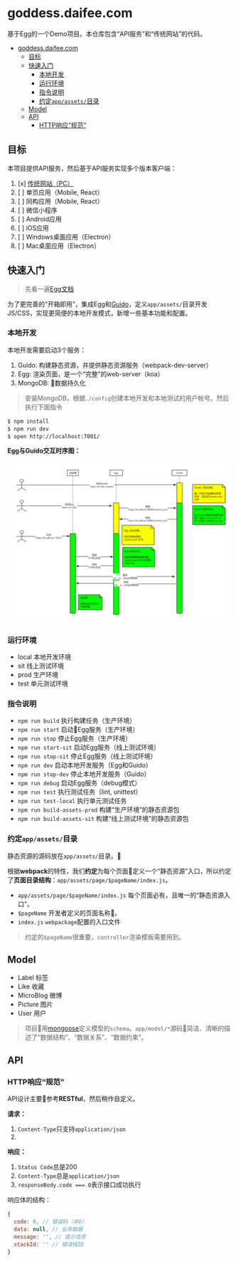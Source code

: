 # goddess.daifee.com

基于Egg的一个Demo项目。本仓库包含“API服务”和“传统网站”的代码。


- [goddess.daifee.com](#goddessdaifeecom)
  - [目标](#%E7%9B%AE%E6%A0%87)
  - [快速入门](#%E5%BF%AB%E9%80%9F%E5%85%A5%E9%97%A8)
    - [本地开发](#%E6%9C%AC%E5%9C%B0%E5%BC%80%E5%8F%91)
    - [运行环境](#%E8%BF%90%E8%A1%8C%E7%8E%AF%E5%A2%83)
    - [指令说明](#%E6%8C%87%E4%BB%A4%E8%AF%B4%E6%98%8E)
    - [约定`app/assets/`目录](#%E7%BA%A6%E5%AE%9Aappassets%E7%9B%AE%E5%BD%95)
  - [Model](#model)
  - [API](#api)
    - [HTTP响应“规范”](#http%E5%93%8D%E5%BA%94%E8%A7%84%E8%8C%83)

## 目标

本项目提供API服务，然后基于API服务实现多个版本客户端：

1. [x] [传统网站（PC）](https://goddess.daifee.com/recommended/)
2. [ ] 单页应用（Mobile, React）
3. [ ] 同构应用（Mobile, React）
4. [ ] 微信小程序
5. [ ] Android应用
6. [ ] iOS应用
7. [ ] Windows桌面应用（Electron）
8. [ ] Mac桌面应用（Electron）


## 快速入门

> 先看一遍[Egg文档](https://eggjs.org/zh-cn/intro/)

为了更完善的“开箱即用”，集成Egg和[Guido](https://github.com/zuzucheFE/guido/)，定义`app/assets/`目录开发 JS/CSS，实现更简便的本地开发模式，新增一些基本功能和配置。


### 本地开发

本地开发需要启动3个服务：

1. Guido: 构建静态资源，并提供静态资源服务（webpack-dev-server）
2. Egg: 渲染页面，是一个“完整”的web-server（koa）
3. MongoDB: 数据持久化

> 安装MongoDB，根据`./config`创建本地开发和本地测试的用户帐号。然后执行下面指令
```bash
$ npm install
$ npm run dev
$ open http://localhost:7001/
```

**Egg与Guido交互时序图：**

![本地开发时序图](./docs/Egg&Guido本地开发原理.jpg)


### 运行环境

- local 本地开发环境
- sit 线上测试环境
- prod 生产环境
- test 单元测试环境


### 指令说明

- `npm run build` 执行构建任务（生产环境）
- `npm run start` 启动Egg服务（生产环境）
- `npm run stop` 停止Egg服务（生产环境）
- `npm run start-sit` 启动Egg服务（线上测试环境）
- `npm run stop-sit` 停止Egg服务（线上测试环境）
- `npm run dev` 启动本地开发服务（Egg和Guido）
- `npm run stop-dev`  停止本地开发服务（Guido）
- `npm run debug` 启动Egg服务（debug模式）
- `npm run test` 执行测试任务（lint, unittest）
- `npm run test-local` 执行单元测试任务
- `npm run build-assets-prod` 构建“生产环境”的静态资源包
- `npm run build-assets-sit` 构建“线上测试环境”的静态资源包


### 约定`app/assets/`目录

静态资源的源码放在`app/assets/`目录。

根据**webpack**的特性，我们**约定**为每个页面定义一个“静态资源”入口，所以约定了**页面目录结构**：`app/assets/page/$pageName/index.js`。

- `app/assets/page/$pageName/index.js` 每个页面必有，且唯一的“静态资源入口”。
- `$pageName` 开发者定义的页面名称。
- `index.js` `webpackage`配置的入口文件

> 约定的`$pageName`很重要，`controller`渲染模板需要用到。


## Model

- Label 标签
- Like 收藏
- MicroBlog 微博
- Picture 图片
- User 用户

> 项目用[mongoose](https://mongoosejs.com/)定义模型的`schema`。`app/model/*`源码简洁、清晰的描述了“数据结构”、“数据关系”、“数据约束”。

## API

### HTTP响应“规范”

API设计主要参考**RESTful**，然后稍作自定义。

**请求：**

1. `Content-Type`只支持`application/json`
2.

**响应：**

1. `Status Code`总是200
2. `Content-Type`总是`application/json`
3. `responseBody.code === 0`表示接口成功执行

响应体的结构：
```js
{
  code: 0, // 错误码（非0）
  data: null, // 业务数据
  message: '', // 提示信息
  stackId: '' // 错误栈ID
}
```
